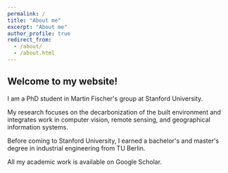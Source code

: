 ```yaml
---
permalink: /
title: "About me"
excerpt: "About me"
author_profile: true
redirect_from: 
  - /about/
  - /about.html
---
```


## Welcome to my website!

I am a PhD student in Martin Fischer's group at Stanford University.

My research focuses on the decarbonization of the built environment and integrates work in computer vision, remote sensing, and geographical information systems.

Before coming to Stanford University, I earned a bachelor's and master's degree in industrial engineering from TU Berlin.

All my academic work is available on Google Scholar.



